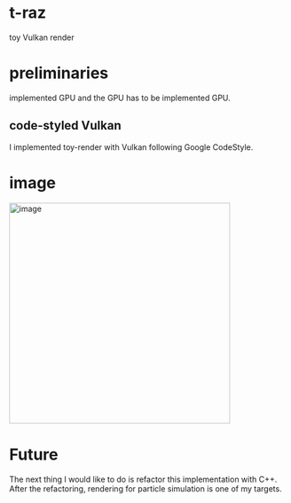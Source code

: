 # t-raz
toy Vulkan render 

# preliminaries
implemented GPU and the GPU has to be implemented GPU.

## code-styled Vulkan
I implemented toy-render with Vulkan following Google CodeStyle.

# image 
<img width="398" alt="image" src="https://github.com/mirroris/t-raz/assets/84974879/1b18783b-9cae-4326-9d71-6e817a8249d9">

# Future
The next thing I would like to do is refactor this implementation with C++.
After the refactoring, rendering for particle simulation is one of my targets.
